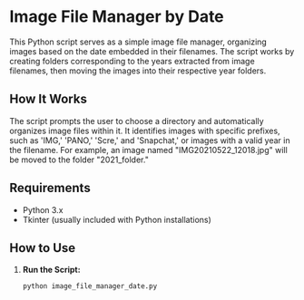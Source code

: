 # Image File Manager by Date

This Python script serves as a simple image file manager, organizing images based on the date embedded in their filenames. The script works by creating folders corresponding to the years extracted from image filenames, then moving the images into their respective year folders.

## How It Works

The script prompts the user to choose a directory and automatically organizes image files within it. It identifies images with specific prefixes, such as 'IMG,' 'PANO,' 'Scre,' and 'Snapchat,' or images with a valid year in the filename. For example, an image named "IMG20210522_12018.jpg" will be moved to the folder "2021_folder."

## Requirements

- Python 3.x
- Tkinter (usually included with Python installations)

## How to Use

1. **Run the Script:**
   ```bash
   python image_file_manager_date.py
